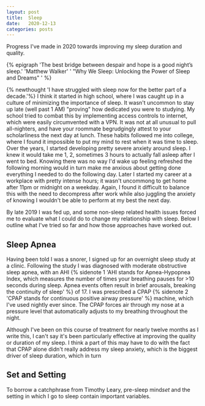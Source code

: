 ```yaml
---
layout: post
title:  Sleep
date:   2020-12-13
categories: posts
---
```

Progress I've made in 2020 towards improving my sleep duration and quality.
<!--more-->

{% epigraph 'The best bridge between despair and hope is a good night’s sleep.' 'Matthew Walker' ' "Why We Sleep: Unlocking the Power of Sleep and Dreams" ' %}

{% newthought 'I have struggled with sleep now for the better part of a decade.'%} I think it started in high school, where I was caught up in a culture of minimizing the importance of sleep. It wasn't uncommon to stay up late (well past 1 AM) "proving" how dedicated you were to studying. My school tried to combat this by implementing access controls to internet, which were easily circumvented with a VPN. It was not at all unusual to pull all-nighters, and have your roommate begrudgingly attest to your scholarliness the next day at lunch. These habits followed me into college, where I found it impossible to put my mind to rest when it was time to sleep. Over the years, I started developing pretty severe anxiety around sleep. I knew it would take me 1, 2, sometimes 3 hours to actually fall asleep after I went to bed. Knowing there was no way I'd wake up feeling refreshed the following morning would in turn make me anxious about getting done everything I needed to do the following day. Later I started my career at a workplace with pretty intense hours; it wasn't uncommong to get home after 11pm or midnight on a weekday. Again, I found it difficult to balance this with the need to decompress after work while also juggling the anxiety of knowing I wouldn't be able to perform at my best the next day.

By late 2019 I was fed up, and some non-sleep related health issues forced me to evaluate what I could do to change my relationship with sleep. Below I outline what I've tried so far and how those approaches have worked out.

## Sleep Apnea
Having been told I was a snorer, I signed up for an overnight sleep study at a clinic. Following the study I was diagnosed with moderate obstructive sleep apnea, with an AHI {% sidenote 1 'AHI stands for Apnea-Hypopnea Index, which measures the number of times your breathing pauses for >10 seconds during sleep. Apnea events often result in brief arousals, breaking the continuity of sleep' %} of 17. I was prescribed a CPAP {% sidenote 2 'CPAP stands for continuous positive airway pressure' %} machine, which I've used nightly ever since. The CPAP forces air through my nose at a pressure level that automatically adjusts to my breathing throughout the night. 

Although I've been on this course of treatment for nearly twelve months as I write this, I can't say it's been particularly effective at improving the quality or duration of my sleep. I think a part of this may have to do with the fact that CPAP alone didn't really address my sleep anxiety, which is the biggest driver of sleep duration, which in turn 

## Set and Setting
To borrow a catchphrase from Timothy Leary, pre-sleep mind*set* and the setting in which I go to sleep contain important variables.
 



